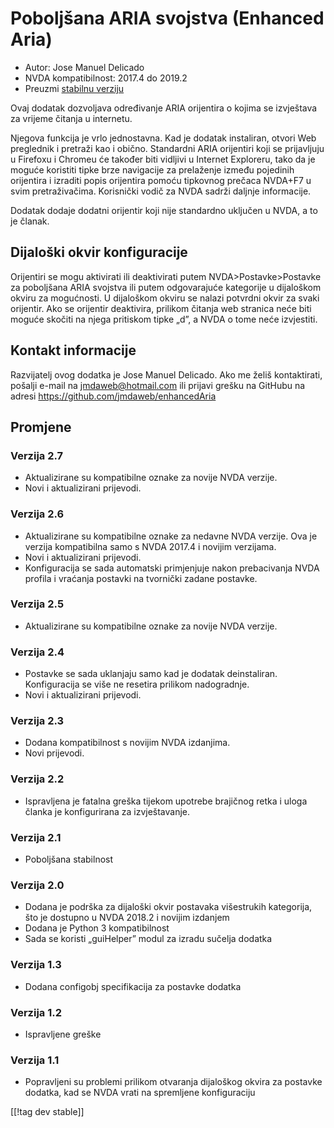 # Poboljšana ARIA svojstva (Enhanced Aria) #

* Autor: Jose Manuel Delicado
* NVDA kompatibilnost: 2017.4 do 2019.2
* Preuzmi [stabilnu verziju][1]

Ovaj dodatak dozvoljava određivanje ARIA orijentira o kojima se izvještava
za vrijeme čitanja u internetu.

Njegova funkcija je vrlo jednostavna. Kad je dodatak instaliran, otvori Web
preglednik i pretraži kao i obično. Standardni ARIA orijentiri koji se
prijavljuju u Firefoxu i Chromeu će također biti vidljivi u Internet
Exploreru, tako da je moguće koristiti tipke brze navigacije za prelaženje
između pojedinih orijentira i izraditi popis orijentira pomoću tipkovnog
prečaca NVDA+F7 u svim pretraživačima. Korisnički vodič za NVDA sadrži
daljnje informacije.

Dodatak dodaje dodatni orijentir koji nije standardno uključen u NVDA, a to
je članak.

## Dijaloški okvir konfiguracije

Orijentiri se mogu aktivirati ili deaktivirati putem NVDA>Postavke>Postavke
za poboljšana ARIA svojstva ili putem odgovarajuće kategorije u dijaloškom
okviru za mogućnosti. U dijaloškom okviru se nalazi potvrdni okvir za svaki
orijentir. Ako se orijentir deaktivira, prilikom čitanja web stranica neće
biti moguće skočiti na njega pritiskom tipke „d”, a NVDA o tome neće
izvjestiti.

## Kontakt informacije

Razvijatelj ovog dodatka je Jose Manuel Delicado. Ako me želiš kontaktirati,
pošalji e-mail na jmdaweb@hotmail.com ili prijavi grešku na GitHubu na
adresi https://github.com/jmdaweb/enhancedAria

## Promjene

### Verzija 2.7

* Aktualizirane su kompatibilne oznake za novije NVDA verzije.
* Novi i aktualizirani prijevodi.

### Verzija 2.6

* Aktualizirane su kompatibilne oznake za nedavne NVDA verzije. Ova je
  verzija kompatibilna samo s NVDA 2017.4 i novijim verzijama.
* Novi i aktualizirani prijevodi.
* Konfiguracija se sada automatski primjenjuje nakon prebacivanja NVDA
  profila i vraćanja postavki na tvornički zadane postavke.

### Verzija 2.5

* Aktualizirane su kompatibilne oznake za novije NVDA verzije.

### Verzija 2.4

* Postavke se sada uklanjaju samo kad je dodatak deinstaliran. Konfiguracija
  se više ne resetira prilikom nadogradnje.
* Novi i aktualizirani prijevodi.

### Verzija 2.3

* Dodana kompatibilnost s novijim NVDA izdanjima.
* Novi prijevodi.

### Verzija 2.2

* Ispravljena je fatalna greška tijekom upotrebe brajičnog retka i uloga
  članka je konfigurirana za izvještavanje.

### Verzija 2.1

* Poboljšana stabilnost

### Verzija 2.0

* Dodana je podrška za dijaloški okvir postavaka višestrukih kategorija, što
  je dostupno u NVDA 2018.2 i novijim izdanjem
* Dodana je Python 3 kompatibilnost
* Sada se koristi „guiHelper” modul za izradu sučelja dodatka

### Verzija 1.3

* Dodana configobj specifikacija za postavke dodatka

### Verzija 1.2

* Ispravljene greške

### Verzija 1.1

* Popravljeni su problemi prilikom otvaranja dijaloškog okvira za postavke
  dodatka, kad se NVDA vrati na spremljene konfiguraciju

[[!tag dev stable]]

[1]: https://addons.nvda-project.org/files/get.php?file=earia
